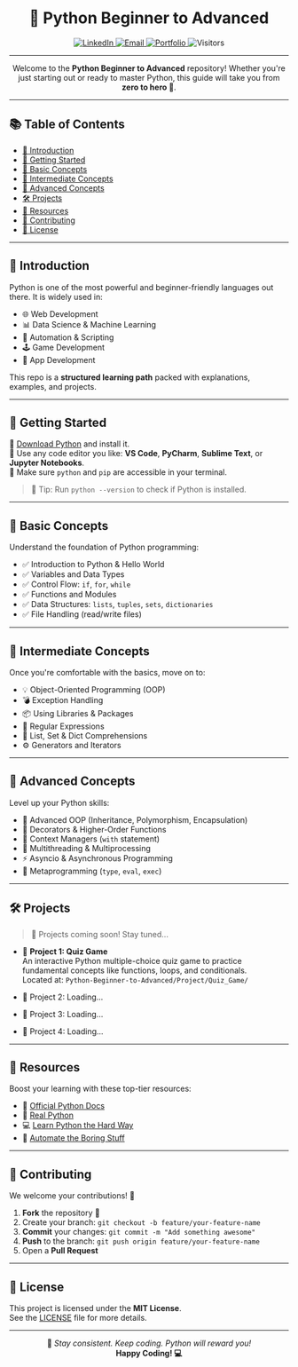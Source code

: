 <!-- Title -->
<h1 align="center">🐍 Python Beginner to Advanced</h1>

<p align="center">
  <a href="https://www.linkedin.com/in/khaledhasanmilu">
    <img src="https://img.shields.io/badge/LinkedIn-blue?logo=linkedin&logoColor=white" alt="LinkedIn">
  </a>
  <a href="mailto:kh.milu338@gmail.com">
    <img src="https://img.shields.io/badge/Email-D14836?logo=gmail&logoColor=white" alt="Email">
  </a>
  <a href="https://khaledhasanmilu.netlify.app/">
    <img src="https://img.shields.io/badge/Portfolio-Live-24292e?logo=netlify&logoColor=white" alt="Portfolio">
  </a>
  <img src="https://visitor-badge.laobi.icu/badge?page_id=khaledhasanmilu.Python-Beginner-to-Advanced" alt="Visitors">
</p>

---

<p align="center">
  Welcome to the <strong>Python Beginner to Advanced</strong> repository!  
  Whether you're just starting out or ready to master Python, this guide will take you from <strong>zero to hero 💪</strong>.
</p>

---

## 📚 Table of Contents

- [🚀 Introduction](#-introduction)
- [🔧 Getting Started](#-getting-started)
- [🧱 Basic Concepts](#-basic-concepts)
- [🧰 Intermediate Concepts](#-intermediate-concepts)
- [🧠 Advanced Concepts](#-advanced-concepts)
- [🛠️ Projects](#-projects)
- [📘 Resources](#-resources)
- [🤝 Contributing](#-contributing)
- [📝 License](#-license)

---

## 🚀 Introduction

Python is one of the most powerful and beginner-friendly languages out there. It is widely used in:

- 🌐 Web Development  
- 📊 Data Science & Machine Learning  
- 🤖 Automation & Scripting  
- 🕹️ Game Development  
- 📱 App Development  

This repo is a **structured learning path** packed with explanations, examples, and projects.

---

## 🔧 Getting Started

🔹 [Download Python](https://www.python.org/downloads/) and install it.  
🔹 Use any code editor you like: **VS Code**, **PyCharm**, **Sublime Text**, or **Jupyter Notebooks**.  
🔹 Make sure `python` and `pip` are accessible in your terminal.

> 🧪 Tip: Run `python --version` to check if Python is installed.

---

## 🧱 Basic Concepts

Understand the foundation of Python programming:

- ✅ Introduction to Python & Hello World  
- ✅ Variables and Data Types  
- ✅ Control Flow: `if`, `for`, `while`  
- ✅ Functions and Modules  
- ✅ Data Structures: `lists`, `tuples`, `sets`, `dictionaries`  
- ✅ File Handling (read/write files)  

---

## 🧰 Intermediate Concepts

Once you're comfortable with the basics, move on to:

- 💡 Object-Oriented Programming (OOP)  
- 💣 Exception Handling  
- 📦 Using Libraries & Packages  
- 🧪 Regular Expressions  
- 🔁 List, Set & Dict Comprehensions  
- ⚙️ Generators and Iterators  

---

## 🧠 Advanced Concepts

Level up your Python skills:

- 🧬 Advanced OOP (Inheritance, Polymorphism, Encapsulation)  
- 🎨 Decorators & Higher-Order Functions  
- 📂 Context Managers (`with` statement)  
- 🧵 Multithreading & Multiprocessing  
- ⚡ Asyncio & Asynchronous Programming  
- 🧠 Metaprogramming (`type`, `eval`, `exec`)  

---

## 🛠️ Projects

> 🚧 Projects coming soon! Stay tuned...

- 📁 **Project 1: Quiz Game**  
  An interactive Python multiple-choice quiz game to practice fundamental concepts like functions, loops, and conditionals.  
  Located at: `Python-Beginner-to-Advanced/Project/Quiz_Game/`

- 💬 Project 2: Loading...  
- 🔐 Project 3: Loading...  
- 🧠 Project 4: Loading...


---

## 📘 Resources

Boost your learning with these top-tier resources:

- 📖 [Official Python Docs](https://docs.python.org/3/)  
- 🧠 [Real Python](https://realpython.com/)  
- 💻 [Learn Python the Hard Way](https://learnpythonthehardway.org/)  
- 🤖 [Automate the Boring Stuff](https://automatetheboringstuff.com/)  

---

## 🤝 Contributing

We welcome your contributions! 🚀

1. **Fork** the repository 🍴  
2. Create your branch: `git checkout -b feature/your-feature-name`  
3. **Commit** your changes: `git commit -m "Add something awesome"`  
4. **Push** to the branch: `git push origin feature/your-feature-name`  
5. Open a **Pull Request**

---

## 📝 License

This project is licensed under the **MIT License**.  
See the [LICENSE](LICENSE) file for more details.

---

<p align="center">
  📢 <em>Stay consistent. Keep coding. Python will reward you!</em><br>
  <strong>Happy Coding! 💻</strong>
</p>
